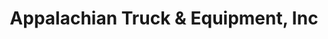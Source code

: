 ---
title: "Appalachian Truck & Equipment, Inc"
url: /cloverdale/appalachian-truck-und-equipment-inc/
shop: Autowerkstatt
---